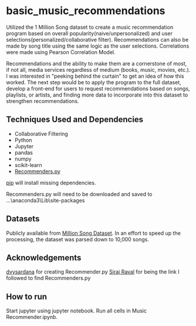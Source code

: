 # basic_music_recommendations
Utilized the 1 Million Song dataset to create a music recommendation program based on overall popularity(naive/unpersonalized) and user selections(personalized/collaborative filter).  Recommendations can also be made by song title using the same logic as the user selections.  Correlations were made using Pearson Correlation Model.

Recommendations and the ability to make them are a cornerstone of most, if not all, media services regardless of medium (books, music, movies, etc.).  I was interested in "peeking behind the curtain" to get an idea of how this worked.  The next step would be to apply the program to the full dataset, develop a front-end for users to request recommendations based on songs, playlists, or artists, and finding more data to incorporate into this dataset to strengthen recommendations.

## Techniques Used and Dependencies
- Collaborative Filtering
- Python
- Jupyter
- pandas
- numpy
- scikit-learn
- [Recommenders.py](https://github.com/llSourcell/recommender_live/blob/master/Recommenders.py)

[pip](https://pip.pypa.io/en/stable/) will install missing dependencies.

Recommenders.py will need to be downloaded and saved to ...\anaconda3\Lib\site-packages

## Datasets
Publicly available from [Million Song Dataset](http://millionsongdataset.com/).  In an effort to speed up the processing, the dataset was parsed down to 10,000 songs.

## Acknowledgements
[dvysardana](https://github.com/dvysardana) for creating Recommender.py
[Siraj Raval](https://github.com/llSourcell) for being the link I followed to find Recommenders.py

## How to run
Start jupyter using jupyter notebook.
Run all cells in Music Recommender.ipynb.
